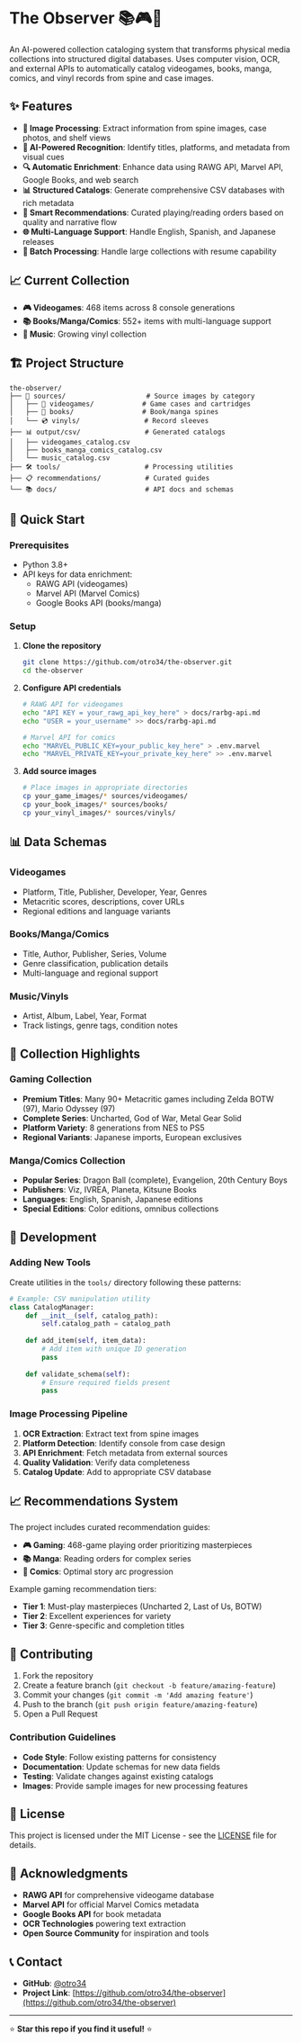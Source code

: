 # The Observer 📚🎮🎵

An AI-powered collection cataloging system that transforms physical media collections into structured digital databases. Uses computer vision, OCR, and external APIs to automatically catalog videogames, books, manga, comics, and vinyl records from spine and case images.

## ✨ Features

- **📸 Image Processing**: Extract information from spine images, case photos, and shelf views
- **🤖 AI-Powered Recognition**: Identify titles, platforms, and metadata from visual cues
- **🔍 Automatic Enrichment**: Enhance data using RAWG API, Marvel API, Google Books, and web search
- **📊 Structured Catalogs**: Generate comprehensive CSV databases with rich metadata
- **🎯 Smart Recommendations**: Curated playing/reading orders based on quality and narrative flow
- **🌐 Multi-Language Support**: Handle English, Spanish, and Japanese releases
- **🔄 Batch Processing**: Handle large collections with resume capability

## 📈 Current Collection

- **🎮 Videogames**: 468 items across 8 console generations
- **📚 Books/Manga/Comics**: 552+ items with multi-language support  
- **🎵 Music**: Growing vinyl collection

## 🏗️ Project Structure

```
the-observer/
├── 📁 sources/                    # Source images by category
│   ├── 📱 videogames/            # Game cases and cartridges
│   ├── 📖 books/                 # Book/manga spines
│   └── 💿 vinyls/                # Record sleeves
├── 📊 output/csv/                # Generated catalogs
│   ├── videogames_catalog.csv
│   ├── books_manga_comics_catalog.csv
│   └── music_catalog.csv
├── 🛠️ tools/                     # Processing utilities
├── 📋 recommendations/           # Curated guides
└── 📚 docs/                      # API docs and schemas
```

## 🚀 Quick Start

### Prerequisites

- Python 3.8+
- API keys for data enrichment:
  - RAWG API (videogames)
  - Marvel API (Marvel Comics)
  - Google Books API (books/manga)

### Setup

1. **Clone the repository**
   ```bash
   git clone https://github.com/otro34/the-observer.git
   cd the-observer
   ```

2. **Configure API credentials**
   ```bash
   # RAWG API for videogames
   echo "API KEY = your_rawg_api_key_here" > docs/rarbg-api.md
   echo "USER = your_username" >> docs/rarbg-api.md

   # Marvel API for comics
   echo "MARVEL_PUBLIC_KEY=your_public_key_here" > .env.marvel
   echo "MARVEL_PRIVATE_KEY=your_private_key_here" >> .env.marvel
   ```

3. **Add source images**
   ```bash
   # Place images in appropriate directories
   cp your_game_images/* sources/videogames/
   cp your_book_images/* sources/books/
   cp your_vinyl_images/* sources/vinyls/
   ```

## 📊 Data Schemas

### Videogames
- Platform, Title, Publisher, Developer, Year, Genres
- Metacritic scores, descriptions, cover URLs
- Regional editions and language variants

### Books/Manga/Comics  
- Title, Author, Publisher, Series, Volume
- Genre classification, publication details
- Multi-language and regional support

### Music/Vinyls
- Artist, Album, Label, Year, Format
- Track listings, genre tags, condition notes

## 🎯 Collection Highlights

### Gaming Collection
- **Premium Titles**: Many 90+ Metacritic games including Zelda BOTW (97), Mario Odyssey (97)
- **Complete Series**: Uncharted, God of War, Metal Gear Solid
- **Platform Variety**: 8 generations from NES to PS5
- **Regional Variants**: Japanese imports, European exclusives

### Manga/Comics Collection
- **Popular Series**: Dragon Ball (complete), Evangelion, 20th Century Boys
- **Publishers**: Viz, IVREA, Planeta, Kitsune Books
- **Languages**: English, Spanish, Japanese editions
- **Special Editions**: Color editions, omnibus collections

## 🔧 Development

### Adding New Tools

Create utilities in the `tools/` directory following these patterns:

```python
# Example: CSV manipulation utility
class CatalogManager:
    def __init__(self, catalog_path):
        self.catalog_path = catalog_path
    
    def add_item(self, item_data):
        # Add item with unique ID generation
        pass
    
    def validate_schema(self):
        # Ensure required fields present
        pass
```

### Image Processing Pipeline

1. **OCR Extraction**: Extract text from spine images
2. **Platform Detection**: Identify console from case design  
3. **API Enrichment**: Fetch metadata from external sources
4. **Quality Validation**: Verify data completeness
5. **Catalog Update**: Add to appropriate CSV database

## 📈 Recommendations System  

The project includes curated recommendation guides:

- **🎮 Gaming**: 468-game playing order prioritizing masterpieces
- **📚 Manga**: Reading orders for complex series
- **📖 Comics**: Optimal story arc progression

Example gaming recommendation tiers:
- **Tier 1**: Must-play masterpieces (Uncharted 2, Last of Us, BOTW)
- **Tier 2**: Excellent experiences for variety
- **Tier 3**: Genre-specific and completion titles

## 🤝 Contributing

1. Fork the repository
2. Create a feature branch (`git checkout -b feature/amazing-feature`)
3. Commit your changes (`git commit -m 'Add amazing feature'`)
4. Push to the branch (`git push origin feature/amazing-feature`)
5. Open a Pull Request

### Contribution Guidelines

- **Code Style**: Follow existing patterns for consistency
- **Documentation**: Update schemas for new data fields
- **Testing**: Validate changes against existing catalogs
- **Images**: Provide sample images for new processing features

## 📄 License

This project is licensed under the MIT License - see the [LICENSE](LICENSE) file for details.

## 🙏 Acknowledgments

- **RAWG API** for comprehensive videogame database
- **Marvel API** for official Marvel Comics metadata
- **Google Books API** for book metadata
- **OCR Technologies** powering text extraction
- **Open Source Community** for inspiration and tools

## 📞 Contact

- **GitHub**: [@otro34](https://github.com/otro34)
- **Project Link**: [https://github.com/otro34/the-observer](https://github.com/otro34/the-observer)

---

⭐ **Star this repo if you find it useful!** ⭐
